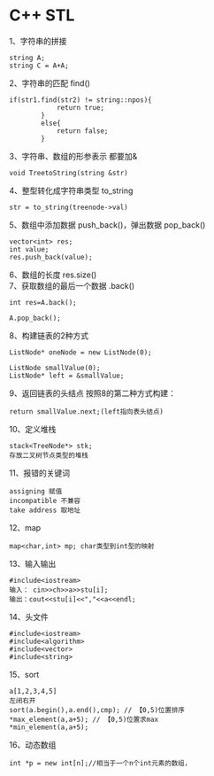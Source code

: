 # C++  STL
1、字符串的拼接 
```
string A;
string C = A+A;
```
2、字符串的匹配 find() 
```
if(str1.find(str2) != string::npos){
            return true;
        }
        else{
            return false;
        }
```
3、字符串、数组的形参表示 都要加&
```
void TreetoString(string &str)
```
4、整型转化成字符串类型 to_string
```
str = to_string(treenode->val)
```
5、数组中添加数据 push_back()，弹出数据 pop_back()
```
vector<int> res;
int value;
res.push_back(value);
```
6、数组的长度 res.size()    
7、获取数组的最后一个数据 .back()
```
int res=A.back();
       
A.pop_back();
```
8、构建链表的2种方式
```
ListNode* oneNode = new ListNode(0);
```
```
ListNode smallValue(0);
ListNode* left = &smallValue;
```
9、返回链表的头结点
按照8的第二种方式构建：
```
return smallValue.next;(left指向表头结点)
```
10、定义堆栈
```
stack<TreeNode*> stk;
存放二叉树节点类型的堆栈
```
11、报错的关键词
```
assigning 赋值
incompatible 不兼容
take address 取地址
```
12、map
```
map<char,int> mp; char类型到int型的映射
```
13、输入输出
```
#include<iostream>
输入： cin>>ch>>a>>stu[i];
输出：cout<<stu[i]<<","<<a<<endl;
```
14、头文件
```
#include<iostream>
#include<algorithm>
#include<vector>
#include<string>
```
15、sort
```
a[1,2,3,4,5]
左闭右开
sort(a.begin(),a.end(),cmp); // 【0,5)位置排序
*max_element(a,a+5); // 【0,5)位置求max
*min_element(a,a+5);
```
16、动态数组
```
int *p = new int[n];//相当于一个n个int元素的数组，
```
